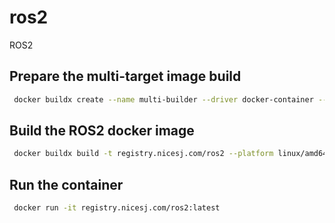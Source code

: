 # ros2

ROS2

## Prepare the multi-target image build

```bash
 docker buildx create --name multi-builder --driver docker-container --bootstrap --use
```

## Build the ROS2 docker image

```bash
 docker buildx build -t registry.nicesj.com/ros2 --platform linux/amd64,linux/arm64 --push .
```

## Run the container

```bash
 docker run -it registry.nicesj.com/ros2:latest
```
